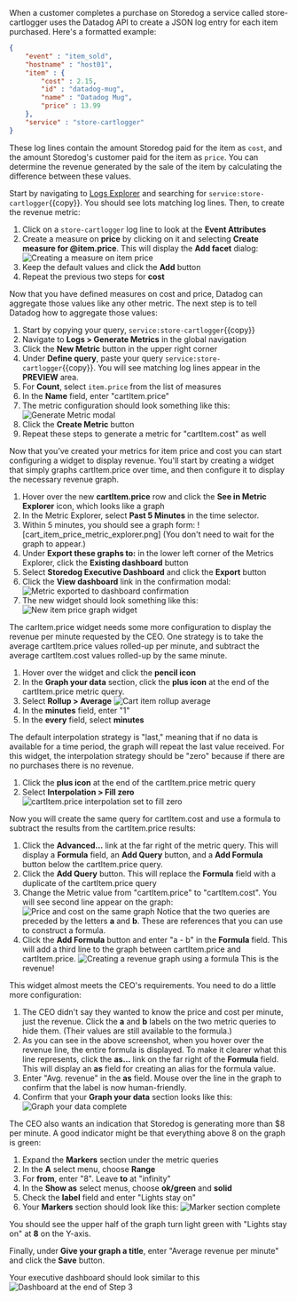 When a customer completes a purchase on Storedog a service called store-cartlogger uses the Datadog API to create a JSON log entry for each item purchased. Here's a formatted example:

```json
{
    "event" : "item_sold",
    "hostname" : "host01",
    "item" : {	
        "cost" : 2.15,
        "id" : "datadog-mug",
        "name" : "Datadog Mug",
        "price" : 13.99
    },
    "service" : "store-cartlogger"
}
```

These log lines contain the amount Storedog paid for the item as `cost`, and the amount Storedog's customer paid for the item as `price`. You can determine the revenue generated by the sale of the item by calculating the difference between these values.

Start by navigating to [Logs Explorer](https://app.datadoghq.com/logs) and searching for `service:store-cartlogger`{{copy}}. You should see lots matching log lines. Then, to create the revenue metric:

1. Click on a `store-cartlogger` log line to look at the **Event Attributes**
1. Create a measure on **price** by clicking on it and selecting **Create measure for @item.price**. This will display the **Add facet** dialog:
   ![Creating a measure on item price](./assets/create-measure-item-price.png)
1. Keep the default values and click the **Add** button
1. Repeat the previous two steps for **cost**

Now that you have defined measures on cost and price, Datadog can aggregate those values like any other metric. The next step is to tell Datadog how to aggregate those values:

1. Start by copying your query, `service:store-cartlogger`{{copy}}
1. Navigate to **Logs > Generate Metrics** in the global navigation
1. Click the  **New Metric** button in the upper right corner
1. Under **Define query**, paste your query `service:store-cartlogger`{{copy}}. You will see matching log lines appear in the **PREVIEW** area.
1. For **Count**, select `item.price` from the list of measures 
1. In the **Name** field, enter "cartItem.price"
1. The metric configuration should look something like this:
   ![Generate Metric modal](./assets/generate_metric_modal.png)
1. Click the **Create Metric** button
1. Repeat these steps to generate a metric for "cartItem.cost" as well

Now that you’ve created your metrics for item price and cost you can start configuring a widget to display revenue. You'll start by creating a widget that simply graphs cartItem.price over time, and then configure it to display the necessary revenue graph.

1. Hover over the new **cartItem.price** row and click the **See in Metric Explorer** icon, which looks like a graph
1. In the Metric Explorer, select **Past 5 Minutes** in the time selector.
1. Within 5 minutes, you should see a graph form:
   ![cart_item_price_metric_explorer.png]
   (You don't need to wait for the graph to appear.)
1. Under **Export these graphs to:** in the lower left corner of the Metrics Explorer, click the **Existing dashboard** button
1. Select **Storedog Executive Dashboard** and click the **Export** button
1. Click the **View dashboard** link in the confirmation modal:
   ![Metric exported to dashboard confirmation](./assets/metric_exported_to_dashboard.png)
1. The new widget should look something like this: 
   ![New item price graph widget](./assets/item_price_widget_graph.png)

The carItem.price widget needs some more configuration to display the revenue per minute requested by the CEO. One strategy is to take the average cartItem.price values rolled-up per minute, and subtract the average cartItem.cost values rolled-up by the same minute.

1. Hover over the widget and click the **pencil icon**
1. In the **Graph your data** section, click the **plus icon** at the end of the cartItem.price metric query.
1. Select **Rollup > Average** ![Cart item rollup average](./assets/cart_item_avg_rollup.png)
1. In the **minutes** field, enter "1"
1. In the **every** field, select **minutes**

The default interpolation strategy is "last," meaning that if no data is available for a time period, the graph will repeat the last value received. For this widget, the interpolation strategy should be "zero" because if there are no purchases there is no revenue.

1. Click the **plus icon** at the end of the cartItem.price metric query
1. Select **Interpolation > Fill zero**  ![cartItem.price interpolation set to fill zero](./assets/cart_item_price_interpolation_zero.png)

Now you will create the same query for cartItem.cost and use a formula to subtract the results from the cartItem.price results:

1. Click the **Advanced...** link at the far right of the metric query. This will display a **Formula** field, an **Add Query** button, and a **Add Formula** button below the cartItem.price query.
1. Click the **Add Query** button. This will replace the **Formula** field with a duplicate of the cartItem.price query 
1. Change the Metric value from "cartItem.price" to "cartItem.cost". You will see second line appear on the graph:
   ![Price and cost on the same graph](./assets/price_and_cost_on_graph.png)
   Notice that the two queries are preceded by the letters **a** and **b**. These are references that you can use to construct a formula. 
1. Click the **Add Formula** button and enter "a - b" in the **Formula** field. This will add a third line to the graph between cartItem.price and cartItem.price. 
   ![Creating a revenue graph using a formula](./assets/revenue_graph_from_formula.png)
   This is the revenue!

This widget almost meets the CEO's requirements. You need to do a little more configuration:

1. The CEO didn't say they wanted to know the price and cost per minute, just the revenue. Click the **a** and **b** labels on the two metric queries to hide them. (Their values are still available to the formula.)
1. As you can see in the above screenshot, when you hover over the revenue line, the entire formula is displayed. To make it clearer what this line represents, click the **as...** link on the far right of the **Formula** field. This will display an **as** field for creating an alias for the formula value.
1. Enter "Avg. revenue" in the **as** field. Mouse over the line in the graph to confirm that the label is now human-friendly.
1. Confirm that your **Graph your data** section looks like this: 
   ![Graph your data complete](./assets/graph_your_data_complete.png)

The CEO also wants an indication that Storedog is generating more than $8 per minute. A good indicator might be that everything above 8 on the graph is green:

1. Expand the **Markers** section under the metric queries
1. In the **A** select menu, choose **Range** 
1. For **from**, enter "8". Leave **to** at "infinity"
1. In the **Show as** select menus, choose **ok/green** and **solid**
1. Check the **label** field and enter "Lights stay on"
1. Your **Markers** section should look like this:
   ![Marker section complete](./assets/marker_section_complete.png)

You should see the upper half of the graph turn light green with "Lights stay on" at **8** on the Y-axis.

Finally, under **Give your graph a title**, enter "Average revenue per minute" and click the **Save** button.

Your executive dashboard should look similar to this ![Dashboard at the end of Step 3](./assets/dashboard_step_3.png)

